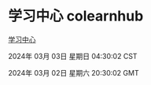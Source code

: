 # 学习中心 colearnhub
[学习中心](http://219.139.197.65:56308/colearnhub/)

2024年 03月 03日 星期日 04:30:02 CST

2024年 03月 02日 星期六 20:30:02 GMT
